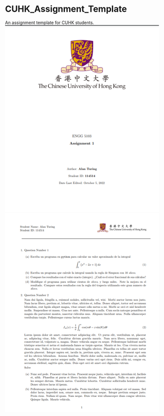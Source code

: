 # CUHK_Assignment_Template
An assignment template for CUHK students.
![avatar](https://github.com/SAOHPRWHG/CUHK_Assignment_Template/blob/main/CoverPage.png)
![avatar](https://github.com/SAOHPRWHG/CUHK_Assignment_Template/blob/main/MainPage.png)
